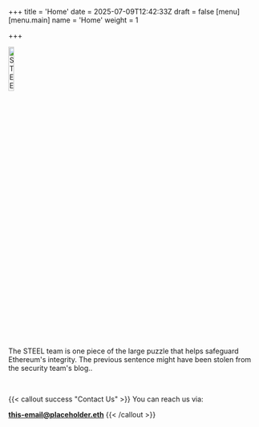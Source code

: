 +++
title = 'Home'
date = 2025-07-09T12:42:33Z
draft = false
[menu]
  [menu.main]
    name = 'Home'
    weight = 1
    
+++

<!-- ![STEEL Logo](/images/home/steel.png) this-does-not-allow-scaling-->
<img src="/images/home/steel.png" alt="STEEL Logo" style="width: 15%;">

The STEEL team is one piece of the large puzzle that helps safeguard Ethereum's integrity. The previous sentence might have been stolen from the security team's blog..

<br/>

{{< callout success "Contact Us" >}}
You can reach us via:

**this-email@placeholder.eth**
{{< /callout >}}
